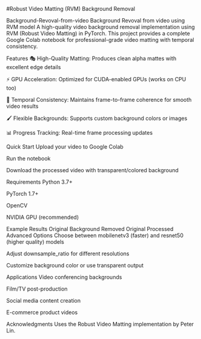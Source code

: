 #Robust Video Matting (RVM) Background Removal

Background-Revoval-from-video
Background Revoval from video using RVM model 
A high-quality video background removal implementation using RVM (Robust Video Matting) in PyTorch. This project provides a complete Google Colab notebook for professional-grade video matting with temporal consistency.

Features
🎭 High-Quality Matting: Produces clean alpha mattes with excellent edge details

⚡ GPU Acceleration: Optimized for CUDA-enabled GPUs (works on CPU too)

🎥 Temporal Consistency: Maintains frame-to-frame coherence for smooth video results

🖌️ Flexible Backgrounds: Supports custom background colors or images

📊 Progress Tracking: Real-time frame processing updates

Quick Start
Upload your video to Google Colab

Run the notebook

Download the processed video with transparent/colored background

Requirements
Python 3.7+

PyTorch 1.7+

OpenCV

NVIDIA GPU (recommended)

Example Results
Original	Background Removed
Original	Processed
Advanced Options
Choose between mobilenetv3 (faster) and resnet50 (higher quality) models

Adjust downsample_ratio for different resolutions

Customize background color or use transparent output

Applications
Video conferencing backgrounds

Film/TV post-production

Social media content creation

E-commerce product videos

Acknowledgments
Uses the Robust Video Matting implementation by Peter Lin.
